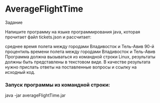 # AverageFlightTime

Задание

Напишите программу на языке программирования java, которая прочитает файл tickets.json и рассчитает:

среднее время полета между городами Владивосток и Тель-Авив
90-й процентиль времени полета между городами Владивосток и Тель-Авив
Программа должна вызываться из командной строки Linux, результаты должны быть представлены в текстовом виде. В качестве результата нужно прислать ответы на поставленные вопросы и ссылку на исходный код.

### Запуск программы из командной строки:

java -jar averageFlightTime.jar
